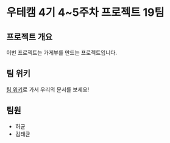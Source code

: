 # 우테캠 4기 4~5주차 프로젝트 19팀

## 프로젝트 개요

이번 프로젝트는 가게부를 만드는 프로젝트입니다.

## 팀 위키

[팀 위키](https://github.com/woowa-techcamp-2021/cashbook-19/wiki)로 가서 우리의 문서를 보세요!

## 팀원

- 허균
- 김태균
